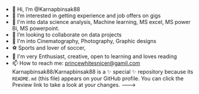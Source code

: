 - 👋 Hi, I’m @Karnapbinsak88
- 👀 I’m interested in getting experience and job offers on gigs 
- 🌱 I'm into data science analysis, Machine learning, MS excel, MS power Bi, MS powerpoint.
- 💞️ I’m looking to collaborate on data projects
- 📸 I'm into Cinematography, Photography, Graphic designs
- ⚽ Sports and lover of soccer, 
- 📔 I'm very Enthusiast, creative, open to learning and loves reading
- 📫 How to reach me: princewhitesnicer@gamil.com
Karnapbinsak88/Karnapbinsak88 is a ✨ special ✨ repository because its `README.md` (this file) appears on your GitHub profile.
You can click the Preview link to take a look at your changes.
--->
